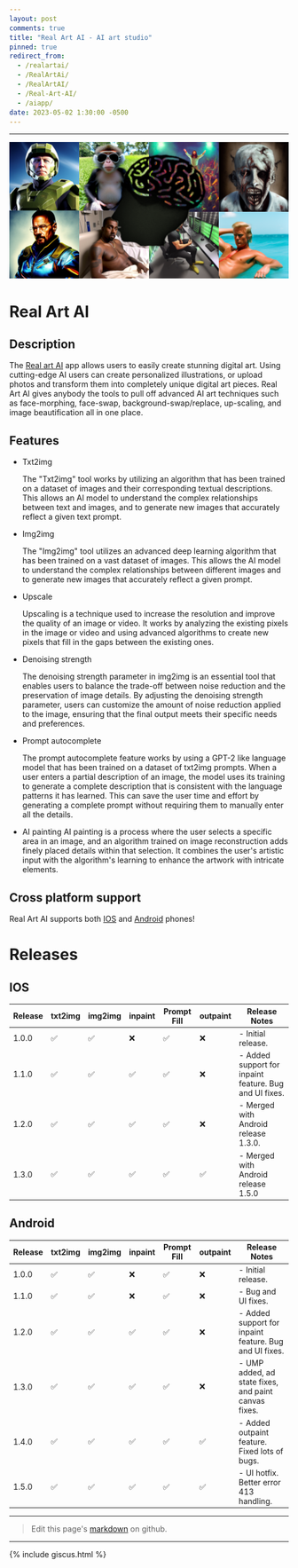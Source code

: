 ```yaml
---
layout: post
comments: true
title: "Real Art AI - AI art studio"
pinned: true
redirect_from:
  - /realartai/
  - /RealArtAi/
  - /RealArtAI/
  - /Real-Art-AI/
  - /aiapp/
date: 2023-05-02 1:30:00 -0500
---
```

---

<p align="center">
  <img src="https://raw.githubusercontent.com/JakeTurner616/JakeTurner616.github.io/main/assets/img/banner.png" alt="banner"/>
</p>

# Real Art AI

## Description
<p>The <a id="appLink" href="#">Real art AI</a> app allows users to easily create stunning digital art. Using cutting-edge AI users can create personalized illustrations, or upload photos and transform them into completely unique digital art pieces. Real Art AI gives anybody the tools to pull off advanced AI art techniques such as face-morphing, face-swap, background-swap/replace, up-scaling, and image beautification all in one place.</p>

## Features

- Txt2img

  The "Txt2img" tool works by utilizing an algorithm that has been trained on a dataset of images and their corresponding textual descriptions. This allows an AI model to understand the complex relationships between text and images, and to generate new images that accurately reflect a given text prompt.

- Img2img

  The "Img2img" tool utilizes an advanced deep learning algorithm that has been trained on a vast dataset of images. This allows the AI model to understand the complex relationships between different images and to generate new images that accurately reflect a given prompt. 

- Upscale

  Upscaling is a technique used to increase the resolution and improve the quality of an image or video. It works by analyzing the existing pixels in the image or video and using advanced algorithms to create new pixels that fill in the gaps between the existing ones. 

- Denoising strength

  The denoising strength parameter in img2img is an essential tool that enables users to balance the trade-off between noise reduction and the preservation of image details. By adjusting the denoising strength parameter, users can customize the amount of noise reduction applied to the image, ensuring that the final output meets their specific needs and preferences.

- Prompt autocomplete

  The prompt autocomplete feature works by using a GPT-2 like language model that has been trained on a dataset of txt2img prompts. When a user enters a partial description of an image, the model uses its training to generate a complete description that is consistent with the language patterns it has learned. This can save the user time and effort by generating a complete prompt without requiring them to manually enter all the details.

- AI painting
  AI painting is a process where the user selects a specific area in an image, and an algorithm trained on image reconstruction adds finely placed details within that selection. It combines the user's artistic input with the algorithm's learning to enhance the artwork with intricate elements.

## Cross platform support
Real Art AI supports both [IOS](https://apps.apple.com/us/app/real-art-ai/id6449267914) and [Android](https://play.google.com/store/apps/details?id=org.serverboi.RealArtAI) phones!

<script>
  var userAgent = navigator.userAgent || navigator.vendor || window.opera;
  
  if (/android/i.test(userAgent)) {
    // Android
    document.getElementById("appLink").href = "https://play.google.com/store/apps/details?id=org.serverboi.RealArtAI";
  } else if (/iPad|iPhone|iPod/.test(userAgent) && !window.MSStream) {
    // iOS
    document.getElementById("appLink").href = "https://apps.apple.com/us/app/real-art-ai/id6449267914";
  } else {
    // Default to iOS link
    document.getElementById("appLink").href = "https://apps.apple.com/us/app/real-art-ai/id6449267914";
  }

</script>

# Releases

## IOS

| Release | txt2img | img2img | inpaint | Prompt Fill | outpaint | Release Notes                                   |
|---------|---------|---------|---------|-------------|----------|-------------------------------------------------|
| 1.0.0   | ✅      | ✅      | ❌      | ✅          | ❌       | - Initial release.                              |
| 1.1.0   | ✅      | ✅      | ✅      | ✅          | ❌       | - Added support for inpaint feature. Bug and UI fixes. |
| 1.2.0   | ✅      | ✅      | ✅      | ✅          | ❌       | - Merged with Android release 1.3.0.             |
| 1.3.0   | ✅      | ✅      | ✅      | ✅          | ✅       | - Merged with Android release 1.5.0   |

<!--- 

-->

## Android

| Release | txt2img | img2img | inpaint | Prompt Fill | outpaint | Release Notes                                   |
|---------|---------|---------|---------|-------------|----------|-------------------------------------------------|
| 1.0.0   | ✅      | ✅      | ❌      | ✅          | ❌       | - Initial release.                              |
| 1.1.0   | ✅      | ✅      | ❌      | ✅          | ❌       | - Bug and UI fixes.                             |
| 1.2.0   | ✅      | ✅      | ✅      | ✅          | ❌       | - Added support for inpaint feature. Bug and UI fixes. |
| 1.3.0   | ✅      | ✅      | ✅      | ✅          | ❌       | - UMP added, ad state fixes, and paint canvas fixes. |
| 1.4.0   | ✅      | ✅      | ✅      | ✅          | ✅       | - Added outpaint feature. Fixed lots of bugs.   |
| 1.5.0   | ✅      | ✅      | ✅      | ✅          | ✅       | - UI hotfix. Better error 413 handling.   |


---

> Edit this page's <a href="https://github.com/JakeTurner616/JakeTurner616.github.io/blob/main/{{page.path}}">markdown</a> on github.

---

{% include giscus.html %}
